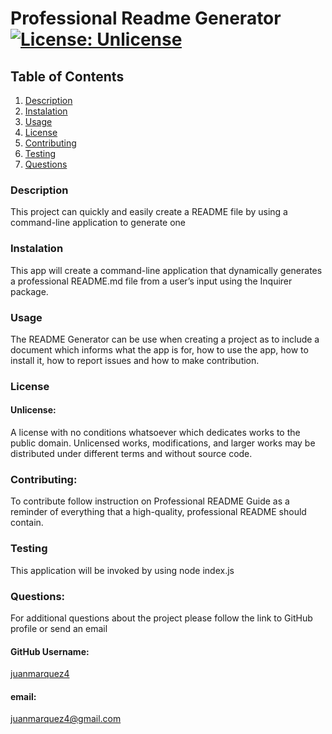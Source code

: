 
# Professional Readme Generator   [![License: Unlicense](https://img.shields.io/badge/license-Unlicense-blue.svg)](http://unlicense.org/)

## Table of Contents
1. [Description](#description)
2. [Instalation](#instalation)
3. [Usage](#usage)
4. [License](#license)
5. [Contributing](#contributing)
6. [Testing](#testing)
7. [Questions](#questions)

### Description
This project can quickly and easily create a README file by using a command-line application to generate one

### Instalation
This app will create a command-line application that dynamically generates a professional README.md file from a user’s input using the Inquirer package.

### Usage
The README Generator can be use when creating a project as to include a document which informs what the app is for, how to use the app, how to install it, how to report issues and how to make contribution.

### License
#### Unlicense:
A license with no conditions whatsoever which dedicates works to the public domain. Unlicensed works, modifications, and larger works may be distributed under different terms and without source code.

### Contributing:
To contribute follow instruction on Professional README Guide as a reminder of everything that a high-quality, professional README should contain.

### Testing
This application will be invoked by using node index.js

### Questions:
For additional questions about the project please follow the link to GitHub profile or send an email
#### GitHub Username:
[juanmarquez4](https://github.com/juanmarquez4/09-Professional-README-Generator)
#### email:
juanmarquez4@gmail.com
